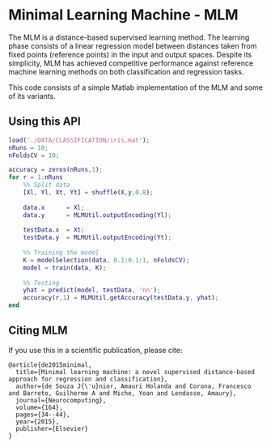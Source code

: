 
# Minimal Learning Machine - MLM

The MLM is a distance-based supervised learning method. The learning phase consists of a linear regression model between distances taken from fixed points (reference points) in the input and output spaces. Despite its simplicity, MLM has achieved competitive performance against reference machine learning methods on both classification and regression tasks.

This code consists of a simple Matlab implementation of the MLM and some of its variants.

 ## Using this API

 ```matlab
 load('./DATA/CLASSIFICATION/iris.mat');
 nRuns = 10;
 nFoldsCV = 10;

 accuracy = zeros(nRuns,1);
 for r = 1:nRuns
     %% Split data
     [Xl, Yl, Xt, Yt] = shuffle(X,y,0.8);
     
     data.x      = Xl;
     data.y      = MLMUtil.outputEncoding(Yl);
     
     testData.x  = Xt;
     testData.y  = MLMUtil.outputEncoding(Yt);    
     
     %% Training the model
     K = modelSelection(data, 0.1:0.1:1, nFoldsCV);
     model = train(data, K);
     
     %% Testing
     yhat = predict(model, testData, 'nn');
     accuracy(r,1) = MLMUtil.getAccuracy(testData.y, yhat);        
 end
 ```


 ## Citing MLM

 If you use this in a scientific publication, please cite:

 ```
 @article{de2015minimal,
   title={Minimal learning machine: a novel supervised distance-based approach for regression and classification},
   author={de Souza J{\'u}nior, Amauri Holanda and Corona, Francesco and Barreto, Guilherme A and Miche, Yoan and Lendasse, Amaury},
   journal={Neurocomputing},
   volume={164},
   pages={34--44},
   year={2015},
   publisher={Elsevier}
 }
 ```
